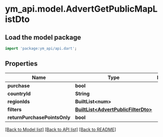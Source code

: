 # ym_api.model.AdvertGetPublicMapListDto

## Load the model package
```dart
import 'package:ym_api/api.dart';
```

## Properties
Name | Type | Description | Notes
------------ | ------------- | ------------- | -------------
**purchase** | **bool** |  | 
**countryId** | **String** |  | [optional] 
**regionIds** | **BuiltList&lt;num&gt;** |  | [optional] 
**filters** | [**BuiltList&lt;AdvertPublicFilterDto&gt;**](AdvertPublicFilterDto.md) |  | [optional] 
**returnPurchasePointsOnly** | **bool** |  | [optional] 

[[Back to Model list]](../README.md#documentation-for-models) [[Back to API list]](../README.md#documentation-for-api-endpoints) [[Back to README]](../README.md)


